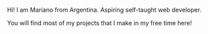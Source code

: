  Hi! I am Mariano from Argentina. Aspiring self-taught web developer.
 
You will find most of my projects that I make in my free time here!

